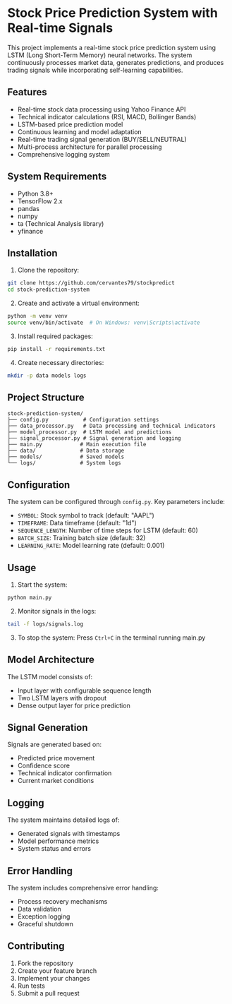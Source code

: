 # Stock Price Prediction System with Real-time Signals

This project implements a real-time stock price prediction system using LSTM (Long Short-Term Memory) neural networks. The system continuously processes market data, generates predictions, and produces trading signals while incorporating self-learning capabilities.

## Features

- Real-time stock data processing using Yahoo Finance API
- Technical indicator calculations (RSI, MACD, Bollinger Bands)
- LSTM-based price prediction model
- Continuous learning and model adaptation
- Real-time trading signal generation (BUY/SELL/NEUTRAL)
- Multi-process architecture for parallel processing
- Comprehensive logging system

## System Requirements

- Python 3.8+
- TensorFlow 2.x
- pandas
- numpy
- ta (Technical Analysis library)
- yfinance

## Installation

1. Clone the repository:
```bash
git clone https://github.com/cervantes79/stockpredict
cd stock-prediction-system
```

2. Create and activate a virtual environment:
```bash
python -m venv venv
source venv/bin/activate  # On Windows: venv\Scripts\activate
```

3. Install required packages:
```bash
pip install -r requirements.txt
```

4. Create necessary directories:
```bash
mkdir -p data models logs
```

## Project Structure

```
stock-prediction-system/
├── config.py           # Configuration settings
├── data_processor.py   # Data processing and technical indicators
├── model_processor.py  # LSTM model and predictions
├── signal_processor.py # Signal generation and logging
├── main.py            # Main execution file
├── data/              # Data storage
├── models/            # Saved models
└── logs/              # System logs
```

## Configuration

The system can be configured through `config.py`. Key parameters include:

- `SYMBOL`: Stock symbol to track (default: "AAPL")
- `TIMEFRAME`: Data timeframe (default: "1d")
- `SEQUENCE_LENGTH`: Number of time steps for LSTM (default: 60)
- `BATCH_SIZE`: Training batch size (default: 32)
- `LEARNING_RATE`: Model learning rate (default: 0.001)

## Usage

1. Start the system:
```bash
python main.py
```

2. Monitor signals in the logs:
```bash
tail -f logs/signals.log
```

3. To stop the system:
Press `Ctrl+C` in the terminal running main.py

## Model Architecture

The LSTM model consists of:
- Input layer with configurable sequence length
- Two LSTM layers with dropout
- Dense output layer for price prediction

## Signal Generation

Signals are generated based on:
- Predicted price movement
- Confidence score
- Technical indicator confirmation
- Current market conditions

## Logging

The system maintains detailed logs of:
- Generated signals with timestamps
- Model performance metrics
- System status and errors

## Error Handling

The system includes comprehensive error handling:
- Process recovery mechanisms
- Data validation
- Exception logging
- Graceful shutdown

## Contributing

1. Fork the repository
2. Create your feature branch
3. Implement your changes
4. Run tests
5. Submit a pull request

